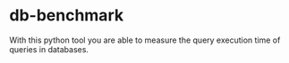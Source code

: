db-benchmark
============

With this python tool you are able to measure the query execution time of queries in databases.
